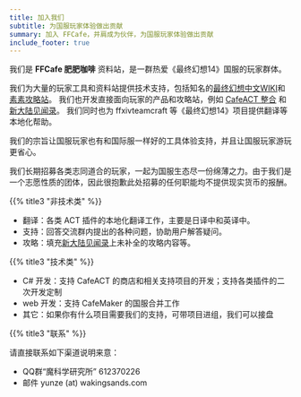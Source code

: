 ```yaml
---
title: 加入我们
subtitle: 为国服玩家体验做出贡献
summary: 加入 FFCafe，并肩成为伙伴，为国服玩家体验做出贡献
include_footer: true
---
```


我们是 **FFCafe 肥肥咖啡** 资料站，是一群热爱《最终幻想14》国服的玩家群体。

我们为大量的玩家工具和资料站提供技术支持，包括知名的[最终幻想中文WIKI](https://ff14.huijiwiki.com/)和[素素攻略站](https://www.ffxiv.cn/)。
我们也开发直接面向玩家的产品和攻略站，例如 [CafeACT 整合](/act) 和 [新大陆见闻录](https://ff14.org/?utm_source=ffcafe&utm_medium=website&utm_campaign=joinus)。
我们同时也为 ffxivteamcraft 等《最终幻想14》项目提供翻译等本地化帮助。

我们的宗旨让国服玩家也有和国际服一样好的工具体验支持，并且让国服玩家游玩更省心。

我们长期招募各类志同道合的玩家，一起为国服生态尽一份绵薄之力。由于我们是一个志愿性质的团体，因此很抱歉此处招募的任何职能均不提供现实货币的报酬。

{{% title3 "非技术类" %}}

* 翻译：各类 ACT 插件的本地化翻译工作，主要是日译中和英译中。
* 支持：回答交流群内提出的各种问题，协助用户解答疑问。
* 攻略：填充[新大陆见闻录](https://ff14.org/?utm_source=ffcafe&utm_medium=website&utm_campaign=joinus2)上未补全的攻略内容等。

{{% title3 "技术类" %}}

* C# 开发：支持 CafeACT 的商店和相关支持项目的开发；支持各类插件的二次开发定制
* web 开发：支持 CafeMaker 的国服合并工作
* 其它：如果你有什么项目需要我们的支持，可带项目进组，我们可以接盘

{{% title3 "联系" %}}

请直接联系如下渠道说明来意：

* QQ群“魔科学研究所” 612370226
* 邮件 yunze (at) wakingsands.com
